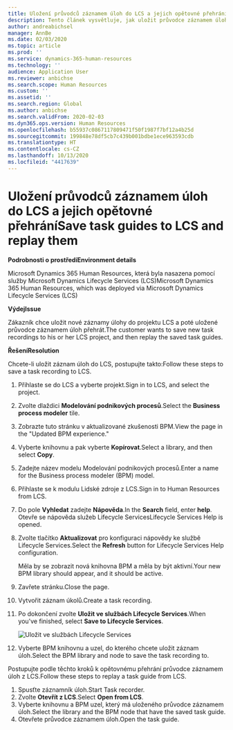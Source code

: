 ```yaml
---
title: Uložení průvodců záznamem úloh do LCS a jejich opětovné přehrání
description: Tento článek vysvětluje, jak uložit průvodce záznamem úloh do Microsoft Dynamics Lifecycle Services (LCS) a poté je opětovně přehrát.
author: andreabichsel
manager: AnnBe
ms.date: 02/03/2020
ms.topic: article
ms.prod: ''
ms.service: dynamics-365-human-resources
ms.technology: ''
audience: Application User
ms.reviewer: anbichse
ms.search.scope: Human Resources
ms.custom: ''
ms.assetid: ''
ms.search.region: Global
ms.author: anbichse
ms.search.validFrom: 2020-02-03
ms.dyn365.ops.version: Human Resources
ms.openlocfilehash: b55937c0867117809471f50f1987f7bf12a4b25d
ms.sourcegitcommit: 199848e78df5cb7c439b001bdbe1ece963593cdb
ms.translationtype: HT
ms.contentlocale: cs-CZ
ms.lasthandoff: 10/13/2020
ms.locfileid: "4417639"
---
```

# <a name="save-task-guides-to-lcs-and-replay-them"></a><span data-ttu-id="8b97a-103">Uložení průvodců záznamem úloh do LCS a jejich opětovné přehrání</span><span class="sxs-lookup"><span data-stu-id="8b97a-103">Save task guides to LCS and replay them</span></span>

<span data-ttu-id="8b97a-104">**Podrobnosti o prostředí**</span><span class="sxs-lookup"><span data-stu-id="8b97a-104">**Environment details**</span></span> 

<span data-ttu-id="8b97a-105">Microsoft Dynamics 365 Human Resources, která byla nasazena pomocí služby Microsoft Dynamics Lifecycle Services (LCS)</span><span class="sxs-lookup"><span data-stu-id="8b97a-105">Microsoft Dynamics 365 Human Resources, which was deployed via Microsoft Dynamics Lifecycle Services (LCS)</span></span>

<span data-ttu-id="8b97a-106">**Výdej**</span><span class="sxs-lookup"><span data-stu-id="8b97a-106">**Issue**</span></span>

<span data-ttu-id="8b97a-107">Zákazník chce uložit nové záznamy úlohy do projektu LCS a poté uložené průvodce záznamem úloh přehrát.</span><span class="sxs-lookup"><span data-stu-id="8b97a-107">The customer wants to save new task recordings to his or her LCS project, and then replay the saved task guides.</span></span>

<span data-ttu-id="8b97a-108">**Řešení**</span><span class="sxs-lookup"><span data-stu-id="8b97a-108">**Resolution**</span></span>

<span data-ttu-id="8b97a-109">Chcete-li uložit záznam úloh do LCS, postupujte takto:</span><span class="sxs-lookup"><span data-stu-id="8b97a-109">Follow these steps to save a task recording to LCS.</span></span>

1. <span data-ttu-id="8b97a-110">Přihlaste se do LCS a vyberte projekt.</span><span class="sxs-lookup"><span data-stu-id="8b97a-110">Sign in to LCS, and select the project.</span></span>
2. <span data-ttu-id="8b97a-111">Zvolte dlaždici **Modelování podnikových procesů**.</span><span class="sxs-lookup"><span data-stu-id="8b97a-111">Select the **Business process modeler** tile.</span></span>
3. <span data-ttu-id="8b97a-112">Zobrazte tuto stránku v aktualizované zkušenosti BPM.</span><span class="sxs-lookup"><span data-stu-id="8b97a-112">View the page in the "Updated BPM experience."</span></span>
4. <span data-ttu-id="8b97a-113">Vyberte knihovnu a pak vyberte **Kopírovat**.</span><span class="sxs-lookup"><span data-stu-id="8b97a-113">Select a library, and then select **Copy**.</span></span>
5. <span data-ttu-id="8b97a-114">Zadejte název modelu Modelování podnikových procesů.</span><span class="sxs-lookup"><span data-stu-id="8b97a-114">Enter a name for the Business process modeler (BPM) model.</span></span>
6. <span data-ttu-id="8b97a-115">Přihlaste se k modulu Lidské zdroje z LCS.</span><span class="sxs-lookup"><span data-stu-id="8b97a-115">Sign in to Human Resources from LCS.</span></span>
7. <span data-ttu-id="8b97a-116">Do pole **Vyhledat** zadejte **Nápověda**.</span><span class="sxs-lookup"><span data-stu-id="8b97a-116">In the **Search** field, enter **help**.</span></span> <span data-ttu-id="8b97a-117">Otevře se nápověda služeb Lifecycle Services</span><span class="sxs-lookup"><span data-stu-id="8b97a-117">Lifecycle Services Help is opened.</span></span>
8. <span data-ttu-id="8b97a-118">Zvolte tlačítko **Aktualizovat** pro konfiguraci nápovědy ke službě Lifecycle Services.</span><span class="sxs-lookup"><span data-stu-id="8b97a-118">Select the **Refresh** button for Lifecycle Services Help configuration.</span></span>

    <span data-ttu-id="8b97a-119">Měla by se zobrazit nová knihovna BPM a měla by být aktivní.</span><span class="sxs-lookup"><span data-stu-id="8b97a-119">Your new BPM library should appear, and it should be active.</span></span>

9. <span data-ttu-id="8b97a-120">Zavřete stránku.</span><span class="sxs-lookup"><span data-stu-id="8b97a-120">Close the page.</span></span>
10. <span data-ttu-id="8b97a-121">Vytvořit záznam úkolů.</span><span class="sxs-lookup"><span data-stu-id="8b97a-121">Create a task recording.</span></span>
11. <span data-ttu-id="8b97a-122">Po dokončení zvolte **Uložit ve službách Lifecycle Services**.</span><span class="sxs-lookup"><span data-stu-id="8b97a-122">When you've finished, select **Save to Lifecycle Services**.</span></span>

    ![Uložit ve službách Lifecycle Services](media/task-guides.png)

12. <span data-ttu-id="8b97a-124">Vyberte BPM knihovnu a uzel, do kterého chcete uložit záznam úloh.</span><span class="sxs-lookup"><span data-stu-id="8b97a-124">Select the BPM library and node to save the task recording to.</span></span>

<span data-ttu-id="8b97a-125">Postupujte podle těchto kroků k opětovnému přehrání průvodce záznamem úloh z LCS.</span><span class="sxs-lookup"><span data-stu-id="8b97a-125">Follow these steps to replay a task guide from LCS.</span></span>

1. <span data-ttu-id="8b97a-126">Spusťte záznamník úloh.</span><span class="sxs-lookup"><span data-stu-id="8b97a-126">Start Task recorder.</span></span>
2. <span data-ttu-id="8b97a-127">Zvolte **Otevřít z LCS**.</span><span class="sxs-lookup"><span data-stu-id="8b97a-127">Select **Open from LCS**.</span></span>
3. <span data-ttu-id="8b97a-128">Vyberte knihovnu a BPM uzel, který má uloženého průvodce záznamem úloh.</span><span class="sxs-lookup"><span data-stu-id="8b97a-128">Select the library and the BPM node that have the saved task guide.</span></span>
4. <span data-ttu-id="8b97a-129">Otevřete průvodce záznamem úloh.</span><span class="sxs-lookup"><span data-stu-id="8b97a-129">Open the task guide.</span></span>
